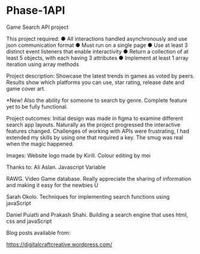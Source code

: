 # Phase-1API

Game Search API project

This project required:
● All interactions handled asynchronously and use json communication format
● Must run on a single page
● Use at least 3 distinct event listeners that enable interactivity
● Return a collection of at least 5 objects, with each having 3 attributes
● Implement at least 1 array iteration using array methods

Project description: 
Showcase the latest trends in games as voted by peers. Results show which platforms you can use, star rating, release date and game cover art.

*New! Also the ability for someone to search by genre. Complete feature yet to be fully functional.

Project outcomes:
Initial design was made in figma to examine different search app layouts. Naturally as the project progressed the interactive features changed. Challenges of working with APIs were frustrating, I had extended my skills by using one that required a key. The smug was real when the magic happened.

Images:
Website logo made by Kirill. Colour editing by moi

Thanks to:
Ali Aslan. Javascript Variable

RAWG. Video Game database. Really appreciate the sharing of information and making it easy for the newbies Ü 

Sarah Okolo. Techniques for implementing search functions using javaScript

Daniel Puiatti and Prakash Shahi. Building a search engine that uses html, css and javaScript

Blog posts available from:

https://digitalcraftcreative.wordpress.com/

